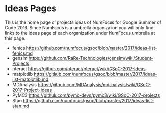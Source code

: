 # Ideas Pages

This is the home page of projects ideas of NumFocus for Google Summer of Code 2016.
Since NumFocus is a umbrella organization you will only find links to the ideas
page of each organization under NumFocus umbrella at this page.

- fenics https://github.com/numfocus/gsoc/blob/master/2017/ideas-list-fenics.md
- gensim https://github.com/RaRe-Technologies/gensim/wiki/Student-Projects
- nteract https://github.com/nteract/nteract/wiki/GSoC-2017-Ideas
- matplotlib https://github.com/numfocus/gsoc/blob/master/2017/ideas-list-matplotlib.md
- MDAnalysis https://github.com/MDAnalysis/mdanalysis/wiki/GSoC-2017-Project-Ideas
- PyMC3 https://github.com/pymc-devs/pymc3/wiki/GSoC-2017-projects
- Stan https://github.com/numfocus/gsoc/blob/master/2017/ideas-list-stan.md

